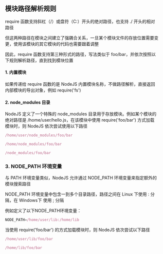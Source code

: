 ## 模块路径解析规则

require 函数支持斜杠（/）或盘符（C:）开头的绝对路径，也支持 ./ 开头的相对路径

但这两种路径在模块之间建立了强耦合关系，一旦某个模块文件的存放位置需要变更，使用该模块的其它模块的代码也需要跟着调整

因此，require 函数支持第三种形式的路径，写法类似于 foo/bar，并依次按照以下规则解析路径，直到找到模块位置

#### 1. 内置模块

如果传递给 require 函数的是 NodeJS 内置模块名称，不做路径解析，直接返回内部模块的导出对象，例如 require('fs')

#### 2. node_modules 目录

NodeJS 定义了一个特殊的 node_modules 目录用于存放模块。例如某个模块的绝对路径是 /home/user/hello.js，在该模块中使用 require('foo/bar') 方式加载模块时，则 NodeJS 依次尝试使用以下路径

```js
/home/user/node_modules/foo/bar

/home/node_modules/foo/bar

/node_modules/foo/bar
```

### 3. NODE_PATH 环境变量

与 PATH 环境变量类似，NodeJS 允许通过 NODE_PATH 环境变量来指定额外的模块搜索路径

NODE_PATH 环境变量中包含一到多个目录路径，路径之间在 Linux 下使用 : 分隔，在 Windows下 使用 ; 分隔

例如定义了以下NODE_PATH环境变量：

```js
NODE_PATH=/home/user/lib:/home/lib
```

当使用 require('foo/bar') 的方式加载模块时，则 NodeJS 依次尝试以下路径

```js
/home/user/lib/foo/bar

/home/lib/foo/bar
```